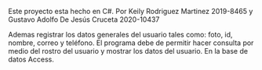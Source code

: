 Este proyecto esta hecho en C#. Por Keily Rodriguez Martinez 2019-8465 y Gustavo Adolfo De Jesús Cruceta 2020-10437

Ademas registrar los datos generales del usuario tales como: foto, id, nombre, correo y teléfono. El programa debe de permitir hacer consulta por medio  del rostro del usuario y mostrar los datos del usuario. En la base de datos Access.
